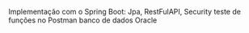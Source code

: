 
Implementação com o Spring Boot: Jpa, RestFulAPI, Security
teste de funções no Postman
banco de dados Oracle 
